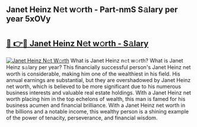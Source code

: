 ## Janet Heinz N𝚎t w𝚘rth - Part-nmS S𝚊lary per year 5xOVy

# <h2><a href="http://gc0flt6.nevu.top/?p=Janet+Heinz">🔗 👉🔴 Janet Heinz N𝚎t w𝚘rth - S𝚊lary</a></h2>

[![Janet Heinz N𝚎t W𝚘rth](https://i.imgur.com/Oavwk0R.jpeg)](http://gc0flt6.nevu.top/?p=Janet+Heinz)
What is Janet Heinz n𝚎t w𝚘rth? What is Janet Heinz s𝚊lary per year?
This financially successful person's Janet Heinz net worth is considerable, making him one of the wealthiest in his field. His annual earnings are substantial, but they are overshadowed by Janet Heinz net worth, which is believed to be more significant due to his numerous business interests and valuable real estate holdings. With a Janet Heinz net worth placing him in the top echelons of wealth, this man is famed for his business acumen and financial brilliance. With a Janet Heinz net worth in the billions and a notable income, this wealthy person is a shining example of the power of tenacity, perseverance, and financial wisdom.
